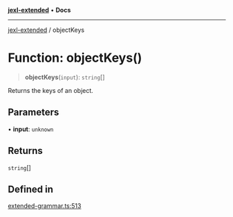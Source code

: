 [**jexl-extended**](../README.md) • **Docs**

***

[jexl-extended](../README.md) / objectKeys

# Function: objectKeys()

> **objectKeys**(`input`): `string`[]

Returns the keys of an object.

## Parameters

• **input**: `unknown`

## Returns

`string`[]

## Defined in

[extended-grammar.ts:513](https://github.com/nikoraes/jexl-extended/blob/0f5e836bd796a7ceb7bc07f325b2ca770e2551a1/src/extended-grammar.ts#L513)
